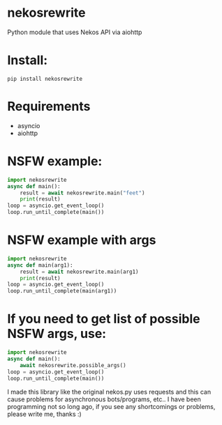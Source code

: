 # nekosrewrite
Python module that uses Nekos API via aiohttp
# Install:
```
pip install nekosrewrite
```
# Requirements
- asyncio
- aiohttp
# NSFW example:
```py
import nekosrewrite
async def main():
    result = await nekosrewrite.main("feet")
    print(result)
loop = asyncio.get_event_loop()
loop.run_until_complete(main())
```
# NSFW example with args
```py
import nekosrewrite
async def main(arg1):
    result = await nekosrewrite.main(arg1)
    print(result)
loop = asyncio.get_event_loop()
loop.run_until_complete(main(arg1))
```
# If you need to get list of possible NSFW args, use:
```py
import nekosrewrite
async def main():
    await nekosrewrite.possible_args()
loop = asyncio.get_event_loop()
loop.run_until_complete(main())
```
I made this library like the original nekos.py uses requests and this can cause problems for asynchronous bots/programs, etc..
I have been programming not so long ago, if you see any shortcomings or problems, please write me, thanks :)

